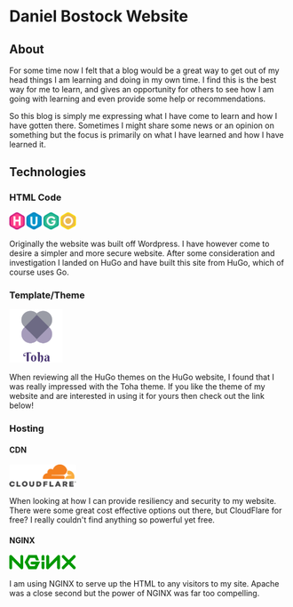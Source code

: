# Daniel Bostock Website

## About

For some time now I felt that a blog would be a great way to get out of my head things I am learning and doing in my 
own time. I find this is the best way for me to learn, and gives an opportunity for others to see how I am going with
learning and even provide some help or recommendations. 

So this blog is simply me expressing what I have come to 
learn and how I have gotten there. Sometimes I might share some news or an opinion on something but the focus is
primarily on what I have learned and how I have learned it.

## Technologies

### HTML Code
<p align="left">
    <a href="https://gohugo.io">
        <img src="themes/toha/static/assets/images/hugo-logo-wide.svg" width="120" title="Generated by HuGo"/>
    </a>
</p>

Originally the website was built off Wordpress. I have however come to desire a simpler and more secure website. After
some consideration and investigation I landed on HuGo and have built this site from HuGo, which of course uses Go.

### Template/Theme

<p align="left">
 <a href="https://github.com/hossainemruz/toha" title="HuGo">
  <img src="themes\toha\static\assets\images\main-logo.png" width="96" title="Generated by HuGo">
 </a>
</p>

When reviewing all the HuGo themes on the HuGo website, I found that I was really impressed with the Toha theme.
If you like the theme of my website and are interested in using it for yours then check out the link below!

### Hosting

#### CDN

<p align="left">
 <a href="https://cloudflare.com" title="CloudFlare">
  <img src="static\images\cloudflarelogo.png" width="120" title="Generated by HuGo">
 </a>
</p>

When looking at how I can provide resiliency and security to my website. There were some great cost effective options
out there, but CloudFlare for free? I really couldn't find anything so powerful yet free.

#### NGINX

<p align="left">
 <a href="https://cloudflare.com" title="NGINX">
  <img src="static\images\Nginxlogo.svg" width="120" title="NGINX">
 </a>
</p>

I am using NGINX to serve up the HTML to any visitors to my site. Apache was a close second but the power of NGINX
was far too compelling.

